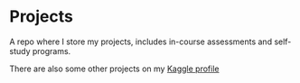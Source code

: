# Projects

A repo where I store my projects, includes in-course assessments and self-study programs.

There are also some other projects on my [Kaggle profile](https://www.kaggle.com/oalvay)
